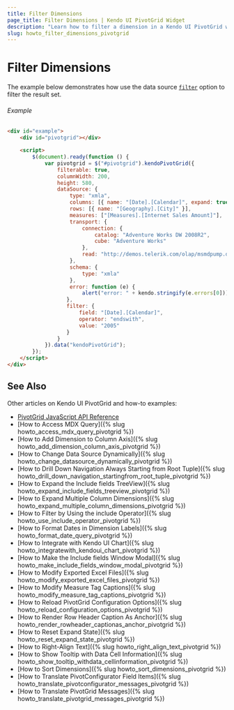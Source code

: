 ```yaml
---
title: Filter Dimensions
page_title: Filter Dimensions | Kendo UI PivotGrid Widget
description: "Learn how to filter a dimension in a Kendo UI PivotGrid widget."
slug: howto_filter_dimensions_pivotgrid
---
```


# Filter Dimensions

The example below demonstrates how use the data source [`filter`](/api/javascript/data/datasource#configuration-filter) option to filter the result set.

###### Example

```html
<div id="example">
    <div id="pivotgrid"></div>

    <script>
        $(document).ready(function () {
            var pivotgrid = $("#pivotgrid").kendoPivotGrid({
                filterable: true,
                columnWidth: 200,
                height: 580,
                dataSource: {
                    type: "xmla",
                    columns: [{ name: "[Date].[Calendar]", expand: true }, { name: "[Product].[Category]" } ],
                    rows: [{ name: "[Geography].[City]" }],
                    measures: ["[Measures].[Internet Sales Amount]"],
                    transport: {
                        connection: {
                            catalog: "Adventure Works DW 2008R2",
                            cube: "Adventure Works"
                        },
                        read: "http://demos.telerik.com/olap/msmdpump.dll"
                    },
                    schema: {
                        type: "xmla"
                    },
                    error: function (e) {
                        alert("error: " + kendo.stringify(e.errors[0]));
                   },
                   filter: {
                       field: "[Date].[Calendar]",
                       operator: "endswith",
                       value: "2005"
                   }
                }
            }).data("kendoPivotGrid");
        });
    </script>
</div>
```

## See Also

Other articles on Kendo UI PivotGrid and how-to examples:

* [PivotGrid JavaScript API Reference](/api/javascript/ui/pivotgrid)
* [How to Access MDX Query]({% slug howto_access_mdx_query_pivotgrid %})
* [How to Add Dimension to Column Axis]({% slug howto_add_dimension_column_axis_pivotgrid %})
* [How to Change Data Source Dynamically]({% slug howto_change_datasource_dynamically_pivotgrid %})
* [How to Drill Down Navigation Always Starting from Root Tuple]({% slug howto_drill_down_navigation_startingfrom_root_tuple_pivotgrid %})
* [How to Expand the Include fields TreeView]({% slug howto_expand_include_fields_treeview_pivotgrid %})
* [How to Expand Multiple Column Dimensions]({% slug howto_expand_multiple_column_dimensions_pivotgrid %})
* [How to Filter by Using the include Operator]({% slug howto_use_include_operator_pivotgrid %})
* [How to Format Dates in Dimension Labels]({% slug howto_format_date_query_pivotgrid %})
* [How to Integrate with Kendo UI Chart]({% slug howto_integratewith_kendoui_chart_pivotgrid %})
* [How to Make the Include fields Window Modal]({% slug howto_make_include_fields_window_modal_pivotgrid %})
* [How to Modify Exported Excel Files]({% slug howto_modify_exported_excel_files_pivotgrid %})
* [How to Modify Measure Tag Captions]({% slug howto_modify_measure_tag_captions_pivotgrid %})
* [How to Reload PivotGrid Configuration Options]({% slug howto_reload_configuration_options_pivotgrid %})
* [How to Render Row Header Caption As Anchor]({% slug howto_render_rowheader_captionas_anchor_pivotgrid %})
* [How to Reset Expand State]({% slug howto_reset_expand_state_pivotgrid %})
* [How to Right-Align Text]({% slug howto_right_align_text_pivotgrid %})
* [How to Show Tooltip with Data Cell Information]({% slug howto_show_tooltip_withdata_cellinformation_pivotgrid %})
* [How to Sort Dimensions]({% slug howto_sort_dimensions_pivotgrid %})
* [How to Translate PivotConfigurator Field Items]({% slug howto_translate_pivotconfigurator_messages_pivotgrid %})
* [How to Translate PivotGrid Messages]({% slug howto_translate_pivotgrid_messages_pivotgrid %})
